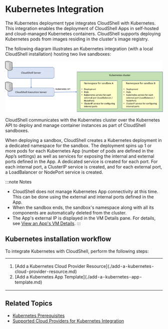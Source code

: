 # Kubernetes Integration

The Kubernetes deployment type integrates CloudShell with Kubernetes. This integration enables the deployment of CloudShell Apps in self-hosted and cloud-managed Kubernetes containers. CloudShell supports deploying Kubernetes pods from images residing in the cluster's image registry.

The following diagram illustrates an Kubernetes integration (with a local CloudShell installation) hosting two live sandboxes:

![](/Images/Admin-Guide/KubernetesIntegrationArchitecture.png)

CloudShell communicates with the Kubernetes cluster over the Kubernetes API to deploy and manage container instances as part of CloudShell sandboxes.

When deploying a sandbox, CloudShell creates a Kubernetes deployment in a dedicated namespace for the sandbox. The deployment spins up 1 or more pods for each Kubernetes App (number of pods are defined in the App’s settings) as well as services for exposing the internal and external ports defined in the App. A dedicated service is created for each port. For each internal port, a ClusterIP service is created, and for each external port, a LoadBalancer or NodePort service is created.

:::note Notes
- CloudShell does not manage Kubernetes App connectivity at this time. This can be done using the external and internal ports defined in the App.
- When the sandbox ends, the sandbox's namespace along with all its components are automatically deleted from the cluster.
- The App's external IP is displayed in the VM Details pane. For details, see [View an App's VM Details](../../../portal/sandboxes/sandbox-workspace/apps/view-vm-details.md).
:::
## Kubernetes installation workflow

To integrate Kubernetes with CloudShell, perform the following steps:

<table>
  <tbody>
    <tr>
      <td style={{ backgroundColor: '#fff9c7' }}>
        <ol>
          <li value="1">
            [Add a Kubernetes Cloud Provider Resource](./add-a-kubernetes-cloud-provider-resource.md)
          </li>
          <li value="2">
            [Add a Kubernetes App Template](./add-a-kubernetes-app-template.md)
          </li>
        </ol>
      </td>
    </tr>
  </tbody>
</table>


## Related Topics

- [Kubernetes Prerequisites](./kubernetes-prerequisites.md)
- [Supported Cloud Providers for Kubernetes Integration](./supported-cloud-providers-for-kubernetes-integration.md)